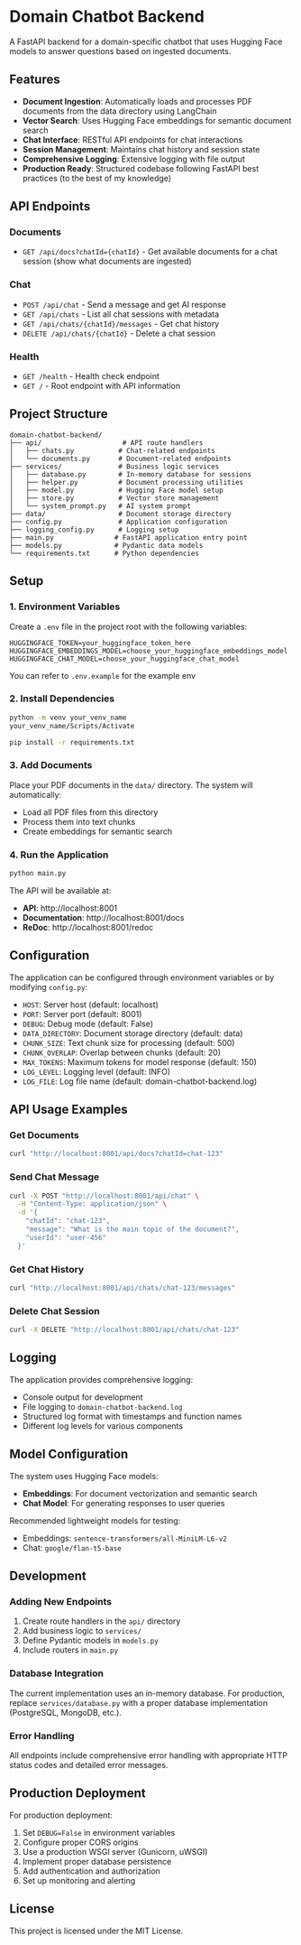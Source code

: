 # Domain Chatbot Backend

A FastAPI backend for a domain-specific chatbot that uses Hugging Face models to answer questions based on ingested documents.

## Features

- **Document Ingestion**: Automatically loads and processes PDF documents from the data directory using LangChain
- **Vector Search**: Uses Hugging Face embeddings for semantic document search
- **Chat Interface**: RESTful API endpoints for chat interactions
- **Session Management**: Maintains chat history and session state
- **Comprehensive Logging**: Extensive logging with file output
- **Production Ready**: Structured codebase following FastAPI best practices (to the best of my knowledge)

## API Endpoints

### Documents
- `GET /api/docs?chatId={chatId}` - Get available documents for a chat session (show what documents are ingested)

### Chat
- `POST /api/chat` - Send a message and get AI response
- `GET /api/chats` - List all chat sessions with metadata
- `GET /api/chats/{chatId}/messages` - Get chat history
- `DELETE /api/chats/{chatId}` - Delete a chat session

### Health
- `GET /health` - Health check endpoint
- `GET /` - Root endpoint with API information

## Project Structure

```
domain-chatbot-backend/
├── api/                    # API route handlers
│   ├── chats.py           # Chat-related endpoints
│   └── documents.py       # Document-related endpoints
├── services/              # Business logic services
│   ├── database.py        # In-memory database for sessions
│   ├── helper.py          # Document processing utilities
│   ├── model.py           # Hugging Face model setup
│   ├── store.py           # Vector store management
│   └── system_prompt.py   # AI system prompt
├── data/                  # Document storage directory
├── config.py              # Application configuration
├── logging_config.py      # Logging setup
├── main.py               # FastAPI application entry point
├── models.py             # Pydantic data models
└── requirements.txt      # Python dependencies
```

## Setup

### 1. Environment Variables

Create a `.env` file in the project root with the following variables:

```env
HUGGINGFACE_TOKEN=your_huggingface_token_here
HUGGINGFACE_EMBEDDINGS_MODEL=choose_your_huggingface_embeddings_model
HUGGINGFACE_CHAT_MODEL=choose_your_huggingface_chat_model
```
You can refer to `.env.example` for the example env

### 2. Install Dependencies

```bash
python -m venv your_venv_name
your_venv_name/Scripts/Activate
```

```bash
pip install -r requirements.txt
```

### 3. Add Documents

Place your PDF documents in the `data/` directory. The system will automatically:
- Load all PDF files from this directory
- Process them into text chunks
- Create embeddings for semantic search

### 4. Run the Application

```bash
python main.py
```

The API will be available at:
- **API**: http://localhost:8001
- **Documentation**: http://localhost:8001/docs
- **ReDoc**: http://localhost:8001/redoc

## Configuration

The application can be configured through environment variables or by modifying `config.py`:

- `HOST`: Server host (default: localhost)
- `PORT`: Server port (default: 8001)
- `DEBUG`: Debug mode (default: False)
- `DATA_DIRECTORY`: Document storage directory (default: data)
- `CHUNK_SIZE`: Text chunk size for processing (default: 500)
- `CHUNK_OVERLAP`: Overlap between chunks (default: 20)
- `MAX_TOKENS`: Maximum tokens for model response (default: 150)
- `LOG_LEVEL`: Logging level (default: INFO)
- `LOG_FILE`: Log file name (default: domain-chatbot-backend.log)

## API Usage Examples

### Get Documents
```bash
curl "http://localhost:8001/api/docs?chatId=chat-123"
```

### Send Chat Message
```bash
curl -X POST "http://localhost:8001/api/chat" \
  -H "Content-Type: application/json" \
  -d '{
    "chatId": "chat-123",
    "message": "What is the main topic of the document?",
    "userId": "user-456"
  }'
```

### Get Chat History
```bash
curl "http://localhost:8001/api/chats/chat-123/messages"
```

### Delete Chat Session
```bash
curl -X DELETE "http://localhost:8001/api/chats/chat-123"
```

## Logging

The application provides comprehensive logging:
- Console output for development
- File logging to `domain-chatbot-backend.log`
- Structured log format with timestamps and function names
- Different log levels for various components

## Model Configuration

The system uses Hugging Face models:
- **Embeddings**: For document vectorization and semantic search
- **Chat Model**: For generating responses to user queries

Recommended lightweight models for testing:
- Embeddings: `sentence-transformers/all-MiniLM-L6-v2`
- Chat: `google/flan-t5-base`

## Development

### Adding New Endpoints
1. Create route handlers in the `api/` directory
2. Add business logic to `services/`
3. Define Pydantic models in `models.py`
4. Include routers in `main.py`

### Database Integration
The current implementation uses an in-memory database. For production, replace `services/database.py` with a proper database implementation (PostgreSQL, MongoDB, etc.).

### Error Handling
All endpoints include comprehensive error handling with appropriate HTTP status codes and detailed error messages.

## Production Deployment

For production deployment:
1. Set `DEBUG=False` in environment variables
2. Configure proper CORS origins
3. Use a production WSGI server (Gunicorn, uWSGI)
4. Implement proper database persistence
5. Add authentication and authorization
6. Set up monitoring and alerting

## License

This project is licensed under the MIT License.

